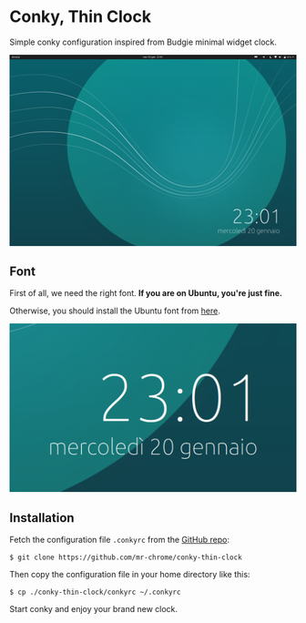 # Conky, Thin Clock 
Simple conky configuration inspired from Budgie minimal widget clock.

![screenshot](screenshot-fullscreen.png)

## Font
First of all, we need the right font. **If you are on Ubuntu, you're just fine.**

Otherwise, you should install the Ubuntu font from [here](https://design.ubuntu.com/font/).

![screenshot](screenshot-on-green.png)

## Installation
Fetch the configuration file `.conkyrc` from the [GitHub repo](https://github.com/mr-chrome/conky-thin-clock):

```
$ git clone https://github.com/mr-chrome/conky-thin-clock
```

Then copy the configuration file in your home directory like this:

```
$ cp ./conky-thin-clock/conkyrc ~/.conkyrc
```

Start conky and enjoy your brand new clock.

